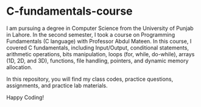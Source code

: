 # C-fundamentals-course
I am pursuing a degree in Computer Science from the University of Punjab in Lahore. In the second semester, I took a course on Programming Fundamentals (C language) with Professor Abdul Mateen. In this course, I covered C fundamentals, including Input/Output, conditional statements, arithmetic operations, bits manipulation, loops (for, while, do-while), arrays (1D, 2D, and 3D), functions, file handling, pointers, and dynamic memory allocation.

In this repository, you will find my class codes, practice questions, assignments, and practice lab materials.

Happy Coding!
